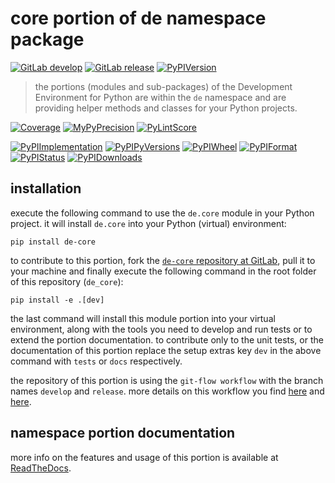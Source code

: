 # core portion of de namespace package

[![GitLab develop](https://img.shields.io/gitlab/pipeline/degroup/de_core/develop?logo=python)](
    https://gitlab.com/degroup/de_core)
[![GitLab release](https://img.shields.io/gitlab/pipeline/degroup/de_core/release?logo=python)](
    https://gitlab.com/degroup/de_core/-/tree/release)
[![PyPIVersion](https://img.shields.io/pypi/v/de_core)](
    https://pypi.org/project/de-core/#history)

>the portions (modules and sub-packages) of the Development Environment for Python are within
the `de` namespace and are providing helper methods and classes for your Python projects.

[![Coverage](https://degroup.gitlab.io/de_core/coverage.svg)](
    https://degroup.gitlab.io/de_core/coverage/de_core_py.html)
[![MyPyPrecision](https://degroup.gitlab.io/de_core/mypy.svg)](
    https://degroup.gitlab.io/de_core/lineprecision.txt)
[![PyLintScore](https://degroup.gitlab.io/de_core/pylint.svg)](
    https://degroup.gitlab.io/de_core/pylint.log)

[![PyPIImplementation](https://img.shields.io/pypi/implementation/de_core)](
    https://pypi.org/project/de-core/)
[![PyPIPyVersions](https://img.shields.io/pypi/pyversions/de_core)](
    https://pypi.org/project/de-core/)
[![PyPIWheel](https://img.shields.io/pypi/wheel/de_core)](
    https://pypi.org/project/de-core/)
[![PyPIFormat](https://img.shields.io/pypi/format/de_core)](
    https://pypi.org/project/de-core/)
[![PyPIStatus](https://img.shields.io/pypi/status/de_core)](
    https://libraries.io/pypi/de-core)
[![PyPIDownloads](https://img.shields.io/pypi/dm/de_core)](
    https://pypi.org/project/de-core/#files)


## installation

execute the following command to use the `de.core` module in your Python project. it will install `de.core` into your
Python (virtual) environment:
 
```shell script
pip install de-core
```

to contribute to this portion, fork the
[`de-core` repository at GitLab](https://gitlab.com/degroup/de_core "de.core code repository"),
pull it to your machine and finally execute the following command in the root folder of this repository (`de_core`):

```shell script
pip install -e .[dev]
```

the last command will install this module portion into your virtual environment, along with the tools you need to
develop and run tests or to extend the portion documentation. to contribute only to the unit tests, or the documentation
of this portion replace the setup extras key `dev` in the above command with `tests` or `docs` respectively.

the repository of this portion is using the `git-flow workflow` with the branch names `develop` and `release`. more
details on this workflow you find [here](https://nvie.com/posts/a-successful-git-branching-model/) and 
[here](https://www.atlassian.com/git/tutorials/comparing-workflows/gitflow-workflow).


## namespace portion documentation

more info on the features and usage of this portion is available at
[ReadTheDocs](https://de.readthedocs.io/en/latest/_autosummary/de.core.html#module-de.core
"de_core documentation").
